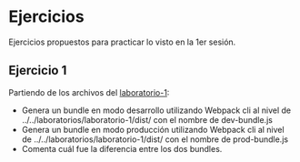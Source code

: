 # Ejercicios

Ejercicios propuestos para practicar lo visto en la 1er sesión.

## Ejercicio 1

Partiendo de los archivos del [laboratorio-1](../../laboratorios/laboratorio-1/):

- Genera un bundle en modo desarrollo utilizando Webpack cli al nivel de ../../laboratorios/laboratorio-1/dist/ con el nombre de dev-bundle.js
- Genera un bundle en modo producción utilizando Webpack cli al nivel de ../../laboratorios/laboratorio-1/dist/ con el nombre de prod-bundle.js
- Comenta cuál fue la diferencia entre los dos bundles.